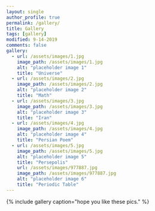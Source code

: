 ```yaml
---
layout: single
author_profile: true
permalink: /gallery/
title: Gallery
tags: [gallery]
modified: 9-14-2019
comments: false
gallery:
  - url: /assets/images/1.jpg
    image_path: /assets/images/1.jpg
    alt: "placeholder image 1"
    title: "Universe"
  - url: /assets/images/2.jpg
    image_path: /assets/images/2.jpg
    alt: "placeholder image 2"
    title: "Math"
  - url: /assets/images/3.jpg
    image_path: /assets/images/3.jpg
    alt: "placeholder image 3"
    title: "Iran"  
  - url: /assets/images/4.jpg
    image_path: /assets/images/4.jpg
    alt: "placeholder image 4"
    title: "Persian Poem"
  - url: /assets/images/5.jpg
    image_path: /assets/images/5.jpg
    alt: "placeholder image 5"
    title: "Persepolis"   
    url: /assets/images/977887.jpg
    image_path: /assets/images/977887.jpg
    alt: "placeholder image 6"
    title: "Periodic Table"
---
```


{% include gallery caption="hope you like these pics." %}

